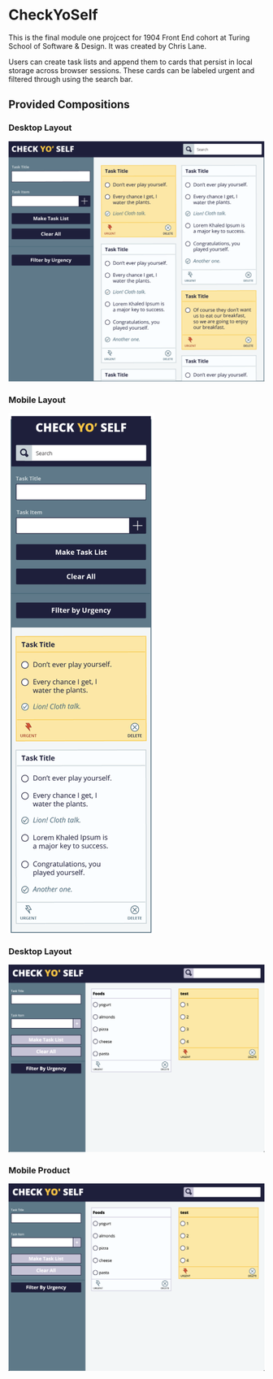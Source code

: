 # CheckYoSelf

This is the final module one projcect for 1904 Front End cohort at Turing School of Software & Design. It was created by Chris Lane.

Users can create task lists and append them to cards that persist in local storage across browser sessions. These cards can be labeled urgent and filtered through using the search bar.  

## Provided Compositions

### Desktop Layout
![Desktop Layout](https://github.com/CLLane/CheckYoSelf/blob/master/ReadMe%20Photos/desktop-comp.png)

### Mobile Layout

![Mobile Layout](https://github.com/CLLane/CheckYoSelf/blob/master/ReadMe%20Photos/mobile-comp.png)

### Desktop Layout

![Desktop Product](https://github.com/CLLane/CheckYoSelf/blob/master/ReadMe%20Photos/desktop-product.png)


### Mobile Product

![Mobile Product](https://github.com/CLLane/CheckYoSelf/blob/master/ReadMe%20Photos/desktop-product.png)
